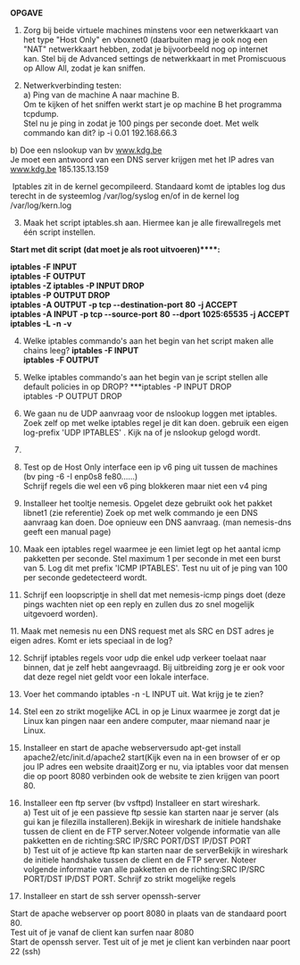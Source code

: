 


**OPGAVE**

1. Zorg bij beide virtuele machines minstens voor een netwerkkaart van het type "Host Only" en vboxnet0 (daarbuiten mag je ook nog een "NAT" netwerkkaart hebben, zodat je bijvoorbeeld nog op internet kan. Stel bij de Advanced settings de netwerkkaart in met Promiscuous op Allow All, zodat je kan sniffen. 

2. Netwerkverbinding testen:  
a) Ping van de machine A naar machine B.  
Om te kijken of het sniffen werkt start je op machine B het programma tcpdump.  
Stel nu je ping in zodat je 100 pings per seconde doet. Met welk commando kan dit?
ip -i 0.01 192.168.66.3

b) Doe een nslookup van bv www.kdg.be  
Je moet een antwoord van een DNS server krijgen met het IP adres van www.kdg.be
185.135.13.159

 Iptables zit in de kernel gecompileerd. Standaard komt de iptables log dus terecht in de systeemlog /var/log/syslog en/of in de kernel log /var/log/kern.log

3. Maak het script iptables.sh aan. Hiermee kan je alle firewallregels met één script instellen.

**Start met dit script** **(dat moet je als root uitvoeren)****:**

**iptables -F INPUT  
iptables -F OUTPUT  
****iptables -Z****
iptables -P INPUT DROP  
iptables -P OUTPUT DROP  
iptables -A OUTPUT -p tcp --destination-port** **80** **-j ACCEPT  
iptables -A INPUT -p tcp --source-port** **80** **--dport 1025:65535 -j ACCEPT  
iptables -L -n** **-v**

4. Welke iptables commando's aan het begin van het script maken alle chains leeg?
**iptables -F INPUT  
iptables -F OUTPUT**


6. Welke iptables commando's aan het begin van je script stellen alle default policies in op DROP?
	***iptables -P INPUT DROP  
	iptables -P OUTPUT DROP

7. We gaan nu de UDP aanvraag voor de nslookup loggen met iptables. Zoek zelf op met welke iptables regel je dit kan doen. gebruik een eigen log-prefix 'UDP IPTABLES' . Kijk na of je nslookup gelogd wordt.
8. 

9. Test op de Host Only interface een ip v6 ping uit tussen de machines (bv ping -6 -I enp0s8 fe80......)  
Schrijf regels die wel een v6 ping blokkeren maar niet een v4 ping

  
8. Installeer het tooltje nemesis. Opgelet deze gebruikt ook het pakket libnet1 (zie referentie) Zoek op met welk commando je een DNS aanvraag kan doen. Doe opnieuw een DNS aanvraag. (man nemesis-dns geeft een manual page)

  
9. Maak een iptables regel waarmee je een limiet legt op het aantal icmp pakketten per seconde. Stel maximum 1 per seconde in met een burst van 5. Log dit met prefix 'ICMP IPTABLES'. Test nu uit of je ping van 100 per seconde gedetecteerd wordt.

10. Schrijf een loopscriptje in shell dat met nemesis-icmp pings doet (deze pings wachten niet op een reply en zullen dus zo snel mogelijk uitgevoerd worden). 

11. Maak met nemesis nu een DNS request met als SRC en DST adres je eigen adres. Komt er iets speciaal in de log?

  
12. Schrijf iptables regels voor udp die enkel udp verkeer toelaat naar binnen, dat je zelf hebt aangevraagd. Bij uitbreiding zorg je er ook voor dat deze regel niet geldt voor een lokale interface.

13. Voer het commando iptables -n -L INPUT uit. Wat krijg je te zien?

14. Stel een zo strikt mogelijke ACL in op je Linux waarmee je zorgt dat je Linux kan pingen naar een andere computer, maar niemand naar je Linux.

15. Installeer en start de apache webserversudo apt-get install apache2/etc/init.d/apache2 start(Kijk even na in een browser of er op jou IP adres een website draait)Zorg er nu, via iptables voor dat mensen die op poort 8080 verbinden ook de website te zien krijgen van poort 80.

16. Installeer een ftp server (bv vsftpd) Installeer en start wireshark.  
a) Test uit of je een passieve ftp sessie kan starten naar je server (als gui kan je filezilla installeren).Bekijk in wireshark de initiele handshake tussen de client en de FTP server.Noteer volgende informatie van alle pakketten en de richting:SRC IP/SRC PORT/DST IP/DST PORT  
b) Test uit of je actieve ftp kan starten naar de serverBekijk in wireshark de initiele handshake tussen de client en de FTP server. Noteer volgende informatie van alle pakketten en de richting:SRC IP/SRC PORT/DST IP/DST PORT. Schrijf zo strikt mogelijke regels 

17. Installeer en start de ssh server openssh-server

Start de apache webserver op poort 8080 in plaats van de standaard poort 80.  
Test uit of je vanaf de client kan surfen naar 8080  
Start de openssh server. Test uit of je met je client kan verbinden naar poort 22 (ssh)